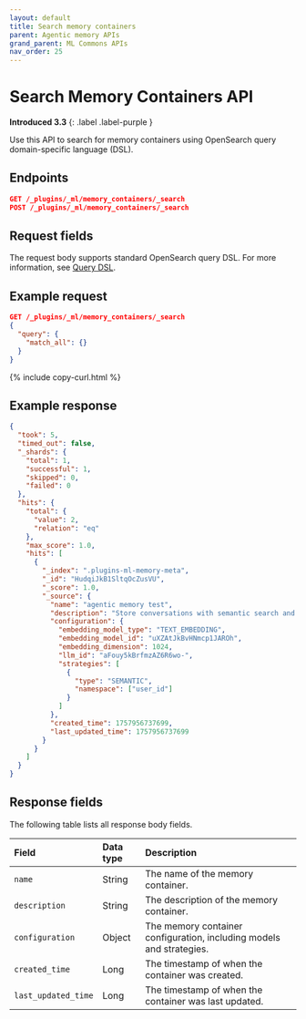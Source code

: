 ```yaml
---
layout: default
title: Search memory containers
parent: Agentic memory APIs
grand_parent: ML Commons APIs
nav_order: 25
---
```


# Search Memory Containers API
**Introduced 3.3**
{: .label .label-purple }

Use this API to search for memory containers using OpenSearch query domain-specific language (DSL).

## Endpoints

```json
GET /_plugins/_ml/memory_containers/_search
POST /_plugins/_ml/memory_containers/_search
```

## Request fields

The request body supports standard OpenSearch query DSL. For more information, see [Query DSL]({{site.url}}{{site.baseurl}}/query-dsl/).

## Example request

```json
GET /_plugins/_ml/memory_containers/_search
{
  "query": {
    "match_all": {}
  }
}
```
{% include copy-curl.html %}

## Example response

```json
{
  "took": 5,
  "timed_out": false,
  "_shards": {
    "total": 1,
    "successful": 1,
    "skipped": 0,
    "failed": 0
  },
  "hits": {
    "total": {
      "value": 2,
      "relation": "eq"
    },
    "max_score": 1.0,
    "hits": [
      {
        "_index": ".plugins-ml-memory-meta",
        "_id": "HudqiJkB1SltqOcZusVU",
        "_score": 1.0,
        "_source": {
          "name": "agentic memory test",
          "description": "Store conversations with semantic search and summarization",
          "configuration": {
            "embedding_model_type": "TEXT_EMBEDDING",
            "embedding_model_id": "uXZAtJkBvHNmcp1JAROh",
            "embedding_dimension": 1024,
            "llm_id": "aFouy5kBrfmzAZ6R6wo-",
            "strategies": [
              {
                "type": "SEMANTIC",
                "namespace": ["user_id"]
              }
            ]
          },
          "created_time": 1757956737699,
          "last_updated_time": 1757956737699
        }
      }
    ]
  }
}
```

## Response fields

The following table lists all response body fields.

| Field | Data type | Description |
| :--- | :--- | :--- |
| `name` | String | The name of the memory container. |
| `description` | String | The description of the memory container. |
| `configuration` | Object | The memory container configuration, including models and strategies. |
| `created_time` | Long | The timestamp of when the container was created. |
| `last_updated_time` | Long | The timestamp of when the container was last updated. |
